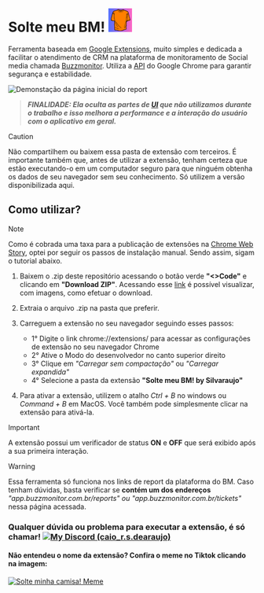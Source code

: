 # Solte meu BM! ![nda](/Solte%20meu%20BM!%20by%20Silvaraujo/images/icon-48.png)

Ferramenta baseada em [Google Extensions](https://developer.chrome.com/docs/extensions/get-started?hl=pt-br), muito simples e dedicada a facilitar o atendimento de CRM na plataforma de monitoramento de Social media chamada [Buzzmonitor](https://buzzmonitor.com.br). Utiliza a [API](https://developer.chrome.com/docs/extensions/reference/api?hl=pt-br) do Google Chrome para garantir segurança e estabilidade.

![Demonstação da página inicial do report](/Images/demo.gif)

> ***_FINALIDADE_: Ela oculta as partes de [UI](https://www.cursospm3.com.br/glossario/ui-user-interface/) que não utilizamos durante o trabalho e isso _melhora a performance_ e a _interação do usuário_ com o aplicativo em geral.***
 
> [!CAUTION]
  > Não compartilhem ou baixem essa pasta de extensão com terceiros. É importante também que, antes de utilizar a extensão, tenham certeza que estão executando-o em um computador seguro para que ninguém obtenha os dados de seu navegador sem seu conhecimento. Só utilizem a versão disponibilizada aqui.

## Como utilizar?
> [!NOTE]
> Como é cobrada uma taxa para a publicação de extensões na [Chrome Web Story](https://chromewebstore.google.com/category/extensions), optei por seguir os passos de instalação manual. Sendo assim, sigam o tutorial abaixo.

1. Baixem o .zip deste repositório acessando o botão verde **"<>Code"** e clicando em **"Download ZIP"**. Acessando esse [link](https://docs.github.com/pt/repositories/working-with-files/using-files/downloading-source-code-archives) é possível visualizar, com imagens, como efetuar o download.
2. Extraia o arquivo .zip na pasta que preferir.
3. Carreguem a extensão no seu navegador seguindo esses passos:
   - 1° Digite o link chrome://extensions/ para acessar as configurações de extensão no seu navegador Chrome
   - 2° Ative o Modo do desenvolvedor no canto superior direito
   - 3° Clique em *"Carregar sem compactação"* ou *"Carregar expandida"*
   - 4° Selecione a pasta da extensão **"Solte meu BM! by Silvaraujo"**
  
4. Para ativar a extensão, utilizem o atalho _Ctrl + B_ no windows ou _Command + B_ em MacOS. Você também pode simplesmente clicar na extensão para ativá-la.

> [!IMPORTANT]
> A extensão possui um verificador de status **ON** e **OFF** que será exibido após a sua primeira interação.

> [!WARNING]
> Essa ferramenta só funciona nos links de report da plataforma do BM. Caso tenham dúvidas, basta verificar se **contém um dos endereços** _"app.buzzmonitor.com.br/reports" ou "app.buzzmonitor.com.br/tickets"_ nessa página acessada.

### Qualquer dúvida ou problema para executar a extensão, é só chamar! [![My Discord (caio_r.s.dearaujo)](https://img.shields.io/badge/My-Discord-%235865F2.svg)](https://discord.com/users/caio_r.s.dearaujo)

#### Não entendeu o nome da extensão? Confira o meme no Tiktok clicando na imagem: 
[![Solte minha camisa! Meme](https://pbs.twimg.com/ext_tw_video_thumb/1729144247243141120/pu/img/f2V__YP2c1O2x-7U.jpg)](https://www.tiktok.com/@metro.ambulante/video/7305334497036258565)
